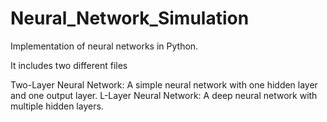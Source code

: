 # Neural_Network_Simulation

Implementation of neural networks in Python.


It includes two different files

Two-Layer Neural Network: A simple neural network with one hidden layer and one output layer.
L-Layer Neural Network: A deep neural network with multiple hidden layers.
